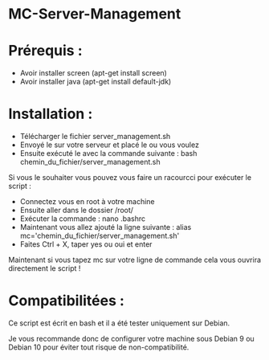 # MC-Server-Management

# Prérequis : 
- Avoir installer screen (apt-get install screen)
- Avoir installer java (apt-get install default-jdk)

# Installation :
- Télécharger le fichier server_management.sh
- Envoyé le sur votre serveur et placé le ou vous voulez
- Ensuite exécuté le avec la commande suivante : bash chemin_du_fichier/server_management.sh

Si vous le souhaiter vous pouvez vous faire un racourcci pour exécuter le script :
- Connectez vous en root à votre machine
- Ensuite aller dans le dossier /root/
- Exécuter la commande : nano .bashrc 
- Maintenant vous allez ajouté la ligne suivante : alias mc='chemin_du_fichier/server_management.sh'
- Faites Ctrl + X, taper yes ou oui et enter

Maintenant si vous tapez mc sur votre ligne de commande cela vous ouvrira directement le script !

# Compatibilitées :
Ce script est écrit en bash et il a été tester uniquement sur Debian.

Je vous recommande donc de configurer votre machine sous Debian 9 ou Debian 10 pour éviter tout risque de non-compatibilité.
